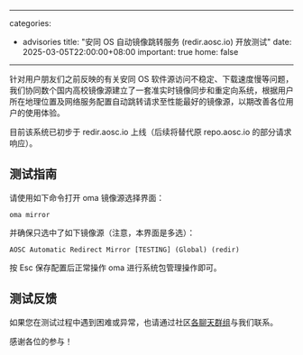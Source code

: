 
---
categories:
  - advisories
title: "安同 OS 自动镜像跳转服务 (redir.aosc.io) 开放测试"
date: 2025-03-05T22:00:00+08:00
important: true
home: false
---
针对用户朋友们之前反映的有关安同 OS 软件源访问不稳定、下载速度慢等问题，我们协同数个国内高校镜像源建立了一套准实时镜像同步和重定向系统，根据用户所在地理位置及网络服务配置自动跳转请求至性能最好的镜像源，以期改善各位用户的使用体验。

目前该系统已初步于 redir.aosc.io 上线（后续将替代原 repo.aosc.io 的部分请求响应）。

## 测试指南

请使用如下命令打开 oma 镜像源选择界面：
```
oma mirror
```
并确保只选中了如下镜像源（注意，本界面是多选）：
```
AOSC Automatic Redirect Mirror [TESTING] (Global) (redir)
```
按 Esc 保存配置后正常操作 oma 进行系统包管理操作即可。

## 测试反馈

如果您在测试过程中遇到困难或异常，也请通过社区[各聊天群组](https://aosc.io/contact)与我们联系。

感谢各位的参与！
